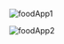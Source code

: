 ![foodApp1](https://github.com/helinkarakuzu/FoodApp/assets/59531828/a4a15eaa-3232-4d16-8ace-af45f01cfe33)

![foodApp2](https://github.com/helinkarakuzu/FoodApp/assets/59531828/843b97b8-87e1-410d-b63e-39b3a1e4c68a)
